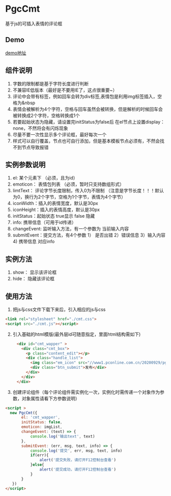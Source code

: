 # PgcCmt
基于js的可插入表情的评论框

## Demo

<a href="https://www1.pconline.com.cn/pgc/20201221/cmt/index.html" target="_blank" >demo地址</a>

## 组件说明

1. 字数的限制都是基于字符长度进行判断
2. 不兼容IE低版本（最好是不要用IE了，这点很重要~）
3. 评论中会带有标签，例如回车会转为div标签,表情包是利用img标签插入，空格为&nbsp
4. 表情会被解析为4个字符，空格与回车虽然会被转换，但是解析的时候回车会被转换成2个字符，空格转换成1个
5. 若要起始状态为隐藏，请设置完initStatus为false后 在el节点上设置display：none，不然将会有闪烁现象
6. 尽量不要一次性显示多个评论框，最好每次一个
7. 样式可以自行覆盖，节点也可自行添加，但是基本模板节点必须有，不然会找不到节点导致报错

## 实例参数说明

  1. el: 某个元素下  （必须，且为id）
  2. emoticon： 表情包列表 （必须，暂时只支持数组形式）
  3. limtText： 评论字节长度限制，传入0为不限制 （注意是字节长度！！！默认为0，换行为2个字节，空格为1个字节，表情为4个字节）
  4. iconWidth：插入的表情宽度，默认是30px
  5. iconHeight：插入的表情高度，默认是30px
  6. initStatus：起始状态 true显示 false 隐藏
  7. info: 携带信息（可用于id传递）
  8. changeEvent: 监听输入方法，有一个参数为 当前输入内容
  9. submitEvent：提交方法，有4个参数 1） 是否出错 2）错误信息 3）输入内容 4) 携带信息 对应info
   
## 实例方法
 1.  show： 显示该评论框
 2.  hide： 隐藏该评论框
   
## 使用方法

 1. 把js与css文件下载下来后，引入相应的js与css
 ``` html
 <link rel="stylesheet" href="./cmt.css">
 <script src="./cmt.js"></script>
 ```
 2. 引入基础的html模版(最外层id可随意指定，里面html结构需如下)
 ``` html
      <div id="cmt_wapper" >
        <div class="cmt_box">
          <p class="content_edit"></p>
          <div class="handle_list">
            <img class="em_icon" src="//www1.pconline.com.cn/20200929/pgc/cmt/icon.png" />
            <div class="btn_submit">发布</div>
          </div>
        </div>
      </div>
 ```
 3. 创建评论组件（每个评论组件需实例化一次，实例化时需传递一个对象作为参数，对象属性请看下方参数说明）
 ``` html
 <script >
   new PgcCmt({
        el: 'cmt_wapper',
        initStatus: false,
        emoticon: imgList,
        changeEvent: (text) => {
            console.log('输出text', text)
        },
        submitEvent: (err, msg, text, info) => {
            console.log('提交', err, msg, text, info)
            if(err){
                alert('提交失败，请打开F12控制台查看')
            }else{
                alert('提交成功，请打开F12控制台查看')
            }
        }
    })
 </script>
 ```